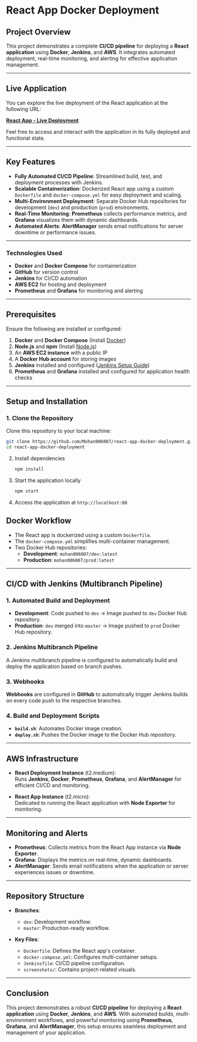 # React App Docker Deployment

## Project Overview  
This project demonstrates a complete **CI/CD pipeline** for deploying a **React application** using **Docker**, **Jenkins**, and **AWS**. It integrates automated deployment, real-time monitoring, and alerting for effective application management.

---

## **Live Application**

You can explore the live deployment of the React application at the following URL:

[**React App - Live Deployment**](http://65.2.123.191:80)

Feel free to access and interact with the application in its fully deployed and functional state.

---

## Key Features  
- **Fully Automated CI/CD Pipeline**: Streamlined build, test, and deployment processes with Jenkins.
- **Scalable Containerization**: Dockerized React app using a custom `Dockerfile` and `docker-compose.yml` for easy deployment and scaling.
- **Multi-Environment Deployment**: Separate Docker Hub repositories for development (`dev`) and production (`prod`) environments.
- **Real-Time Monitoring**: **Prometheus** collects performance metrics, and **Grafana** visualizes them with dynamic dashboards.
- **Automated Alerts**: **AlertManager** sends email notifications for server downtime or performance issues.
  
---

### Technologies Used  
- **Docker** and **Docker Compose** for containerization  
- **GitHub** for version control  
- **Jenkins** for CI/CD automation  
- **AWS EC2** for hosting and deployment  
- **Prometheus** and **Grafana** for monitoring and alerting

---

## Prerequisites  
Ensure the following are installed or configured:  
1. **Docker** and **Docker Compose** (Install [Docker](https://docs.docker.com/get-docker/))  
2. **Node.js** and **npm** (Install [Node.js](https://nodejs.org/))  
3. An **AWS EC2 instance** with a public IP  
4. A **Docker Hub account** for storing images  
5. **Jenkins** installed and configured ([Jenkins Setup Guide](https://www.jenkins.io/doc/))  
6. **Prometheus** and **Grafana** installed and configured for application health checks  

---

## Setup and Installation

### 1. Clone the Repository
Clone this repository to your local machine:  
   ```bash  
   git clone https://github.com/Mohan006007/react-app-docker-deployment.git  
   cd react-app-docker-deployment
   ```
2. Install dependencies
   ```bash
   npm install
3. Start the application locally
   ```bash
   npm start
4. Access the application at `http://localhost:80`     
   
## Docker Workflow  
- The React app is dockerized using a custom `Dockerfile`.  
- The `docker-compose.yml` simplifies multi-container management.  
- Two Docker Hub repositories:  
  - **Development**: `mohan006007/dev:latest`  
  - **Production**: `mohan006007/prod:latest`  

---

## CI/CD with Jenkins (Multibranch Pipeline)

### 1. Automated Build and Deployment  
- **Development**: Code pushed to `dev` → Image pushed to `dev` Docker Hub repository.  
- **Production**: `dev` merged into `master` → Image pushed to `prod` Docker Hub repository.  

### 2. Jenkins Multibranch Pipeline  
A Jenkins multibranch pipeline is configured to automatically build and deploy the application based on branch pushes.  

### 3. Webhooks  
**Webhooks** are configured in **GitHub** to automatically trigger Jenkins builds on every code push to the respective branches.  

### 4. Build and Deployment Scripts  
- **`build.sh`**: Automates Docker image creation.  
- **`deploy.sh`**: Pushes the Docker image to the Docker Hub repository.

---

## AWS Infrastructure

- **React Deployment Instance** (t2.medium):  
  Runs **Jenkins**, **Docker**, **Prometheus**, **Grafana**, and **AlertManager** for efficient CI/CD and monitoring.  

- **React App Instance** (t2.micro):  
  Dedicated to running the React application with **Node Exporter** for monitoring.  

---

## Monitoring and Alerts

- **Prometheus**: Collects metrics from the React App instance via **Node Exporter**.  
- **Grafana**: Displays the metrics on real-time, dynamic dashboards.  
- **AlertManager**: Sends email notifications when the application or server experiences issues or downtime.  

---

## Repository Structure

- **Branches**:
  - `dev`: Development workflow.  
  - `master`: Production-ready workflow.  

- **Key Files**:
  - `Dockerfile`: Defines the React app's container.  
  - `docker-compose.yml`: Configures multi-container setups.  
  - `Jenkinsfile`: CI/CD pipeline configuration.  
  - `screenshots/`: Contains project-related visuals.  

---

## Conclusion  
This project demonstrates a robust **CI/CD pipeline** for deploying a **React application** using **Docker**, **Jenkins**, and **AWS**. With automated builds, multi-environment workflows, and powerful monitoring using **Prometheus**, **Grafana**, and **AlertManager**, this setup ensures seamless deployment and management of your application.
